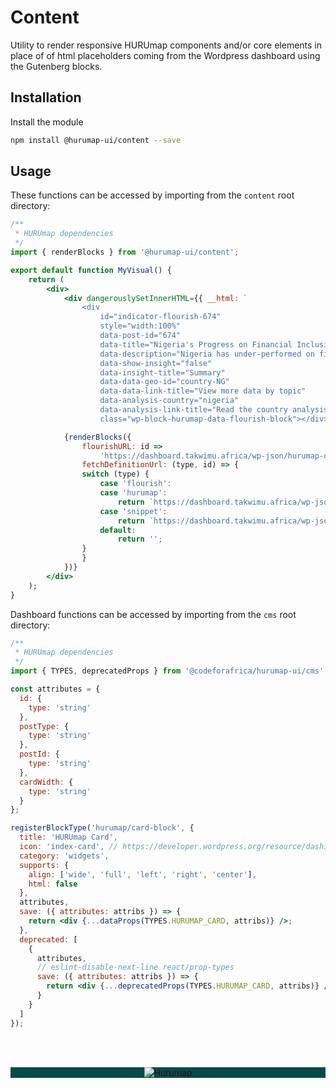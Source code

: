 # Content

Utility to render responsive HURUmap components and/or core elements in place of of html placeholders coming from the Wordpress dashboard using the Gutenberg blocks.

## Installation

Install the module

```bash
npm install @hurumap-ui/content --save
```

## Usage

These functions can be accessed by importing from the `content` root directory:

```jsx
/**
 * HURUmap dependencies
 */
import { renderBlocks } from '@hurumap-ui/content';

export default function MyVisual() {
    return (
        <div>
            <div dangerouslySetInnerHTML={{ __html: `
                <div 
                    id="indicator-flourish-674" 
                    style="width:100%" 
                    data-post-id="674" 
                    data-title="Nigeria's Progress on Financial Inclusion" 
                    data-description="Nigeria has under-performed on financial inclusion rates versus many African counterparts, largely reflecting regulatory hurdles for mobile money." 
                    data-show-insight="false" 
                    data-insight-title="Summary" 
                    data-data-geo-id="country-NG" 
                    data-data-link-title="View more data by topic" 
                    data-analysis-country="nigeria" 
                    data-analysis-link-title="Read the country analysis" 
                    class="wp-block-hurumap-data-flourish-block"></div>` }}>

            {renderBlocks({
                flourishURL: id =>
                    'https://dashboard.takwimu.africa/wp-json/hurumap-data/flourish/${id}/',
                fetchDefinitionUrl: (type, id) => {
                switch (type) {
                    case 'flourish':
                    case 'hurumap':
                        return `https://dashboard.takwimu.africa/wp-json/hurumap-data/charts/${id}/`;
                    case 'snippet':
                        return `https://dashboard.takwimu.africa/wp-json/wp/v2/${type}/${id}/`
                    default:
                        return '';
                }
                }
            })}
        </div>
    );
}
```

Dashboard functions can be accessed by importing from the `cms` root directory:

```jsx
/**
 * HURUmap dependencies
 */
import { TYPES, deprecatedProps } from '@codeforafrica/hurumap-ui/cms';

const attributes = {
  id: {
    type: 'string'
  },
  postType: {
    type: 'string'
  },
  postId: {
    type: 'string'
  },
  cardWidth: {
    type: 'string'
  }
};

registerBlockType('hurumap/card-block', {
  title: 'HURUmap Card',
  icon: 'index-card', // https://developer.wordpress.org/resource/dashicons
  category: 'widgets',
  supports: {
    align: ['wide', 'full', 'left', 'right', 'center'],
    html: false
  },
  attributes,
  save: ({ attributes: attribs }) => {
    return <div {...dataProps(TYPES.HURUMAP_CARD, attribs)} />;
  },
  deprecated: [
    {
      attributes,
      // eslint-disable-next-line react/prop-types
      save: ({ attributes: attribs }) => {
        return <div {...deprecatedProps(TYPES.HURUMAP_CARD, attribs)} />;
      }
    }
  ]
});

```

<br/><br/><p align="center" style="background-color:#084a49;"><img src="https://hurumap.org/static/img/logo-white.png" alt="Hurumap" /></p>

